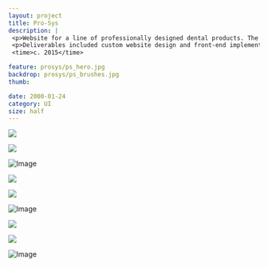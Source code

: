 ```yaml
---
layout: project
title: Pro-Sys
description: |
 <p>Website for a line of professionally designed dental products. The goal of the design was to highlight the scientifically-proven advantages of using these products and to raise the profile of the web presence to the level of mass-market competitors.</p>
 <p>Deliverables included custom website design and front-end implementation.</p>
 <time>c. 2015</time>

feature: prosys/ps_hero.jpg
backdrop: prosys/ps_brushes.jpg
thumb:

date: 2000-01-24
category: UI
size: half
---
```


<p class="half"><img src="{{site.project_img_path}}prosys/ps_site.jpg"></p>
<p class="half"><img src="{{site.project_img_path}}prosys/ps_arrow.jpg"></p>

![Image]({{site.project_img_path}}prosys/ps_header.jpg)

<p class="half"><img src="{{site.project_img_path}}prosys/ps_brushes.jpg"></p>
<p class="half"><img src="{{site.project_img_path}}prosys/ps_category.jpg"></p>

![Image]({{site.project_img_path}}prosys/ps_pages.jpg)

<p class="half"><img src="{{site.project_img_path}}prosys/ps_hand.jpg"></p>
<p class="half"><img src="{{site.project_img_path}}prosys/ps_mobile_menu.jpg"></p>

![Image]({{site.project_img_path}}prosys/ps_kids.jpg)
